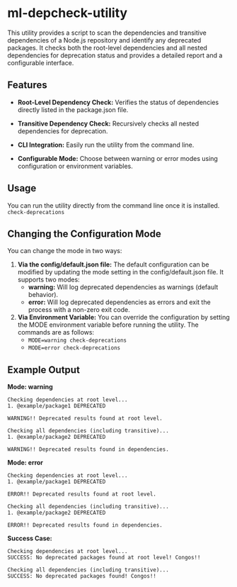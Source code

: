 # ml-depcheck-utility

This utility provides a script to scan the dependencies and transitive dependencies of a Node.js repository and identify any deprecated packages. It checks both the root-level dependencies and all nested dependencies for deprecation status and provides a detailed report and a configurable interface.

## Features

- **Root-Level Dependency Check:** Verifies the status of dependencies directly listed in the package.json file.

- **Transitive Dependency Check:** Recursively checks all nested dependencies for deprecation.

- **CLI Integration:** Easily run the utility from the command line.

- **Configurable Mode:** Choose between warning or error modes using configuration or environment variables.

## Usage

You can run the utility directly from the command line once it is installed.<br>
`check-deprecations`

## Changing the Configuration Mode

You can change the mode in two ways:

1. **Via the config/default.json file:**
   The default configuration can be modified by updating the mode setting in the config/default.json file. It supports two modes:
   - **warning:** Will log deprecated dependencies as warnings (default behavior).
   - **error:** Will log deprecated dependencies as errors and exit the process with a non-zero exit code.
2. **Via Environment Variable:**
   You can override the configuration by setting the MODE environment variable before running the utility. The commands are as follows:
   - `MODE=warning check-deprecations`
   - `MODE=error check-deprecations`

## Example Output

**Mode: warning**

```
Checking dependencies at root level...
1. @example/package1 DEPRECATED

WARNING!! Deprecated results found at root level.

Checking all dependencies (including transitive)...
1. @example/package2 DEPRECATED

WARNING!! Deprecated results found in dependencies.
```

**Mode: error**

```
Checking dependencies at root level...
1. @example/package1 DEPRECATED

ERROR!! Deprecated results found at root level.

Checking all dependencies (including transitive)...
1. @example/package2 DEPRECATED

ERROR!! Deprecated results found in dependencies.
```

**Success Case:**

```
Checking dependencies at root level...
SUCCESS: No deprecated packages found at root level! Congos!!

Checking all dependencies (including transitive)...
SUCCESS: No deprecated packages found! Congos!!
```

